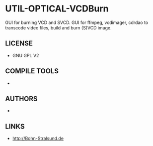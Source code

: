 # UTIL-OPTICAL-VCDBurn
GUI for burning VCD and SVCD. GUI for ffmpeg, vcdimager, cdrdao to transcode video files, build and burn (S)VCD image.

## LICENSE
* GNU GPL V2

## COMPILE TOOLS
* 
 
## AUTHORS
* 

## LINKS
* http://Bohn-Stralsund.de
